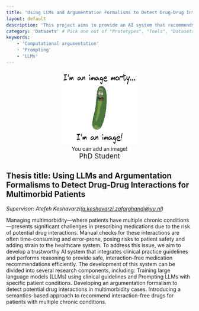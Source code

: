 ```yaml
---
title: 'Using LLMs and Argumentation Formalisms to Detect Drug-Drug Interactions for Multimorbid Patients'
layout: default
description: 'This project aims to provide an AI system that recommends interaction-free drugs for multimorbidities using large language models (LLMs) and formal argumentation.'  
category: 'Datasets' # Pick one out of "Prototypes", "Tools", "Datasets" or "Other"
keywords: 
    - 'Computational argumentation'
    - 'Prompting'
    - 'LLMs'
---
```

<center>
<div style="text-align: center; width:200px; display:inline-block; vertical-align:top;"><img src="/images/artefacts/FCP4u0GWUAEbrQW.png" width="200" height="200"><br>You can add an image!<br><span style="font-size:14pt">PhD Student</span></div>
</center>

## Thesis title:  Using LLMs and Argumentation Formalisms to Detect Drug-Drug Interactions for Multimorbid Patients
*Supervisor: Atefeh Keshavarzi(a.keshavarzi.zafarghandi@vu.nl)*

Managing multimorbidity—where patients have multiple chronic conditions—presents significant challenges in prescribing medications due to the risk of potential drug interactions. Manual checks for these interactions are often time-consuming and error-prone, posing risks to patient safety and adding strain to the healthcare system. To address this issue, we aim to develop a trustworthy AI system that integrates clinical practice guidelines and performs reasoning to provide safe, interaction-free medication recommendations efficiently. The development of this system can be divided into several research components, including: Training large language models (LLMs) using clinical guidelines and Prompting LLMs with specific patient conditions. Developing an argumentation formalism to detect potential drug interactions in multimorbidity cases. Introducing a semantics-based approach to recommend interaction-free drugs for patients with multiple chronic conditions.
